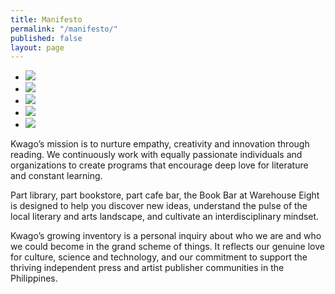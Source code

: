 ```yaml
---
title: Manifesto
permalink: "/manifesto/"
published: false
layout: page
---
```


<div class="glide">
  <div class="glide__track" data-glide-el="track">
    <ul class="glide__slides">
      <li class="glide__slide"><img src="../assets/media/manifesto-1.jpg" /></li>
      <li class="glide__slide"><img src="../assets/media/manifesto-2.jpg" /></li>
      <li class="glide__slide"><img src="../assets/media/manifesto-3.jpg" /></li>
      <li class="glide__slide"><img src="../assets/media/manifesto-4.jpg" /></li>
      <li class="glide__slide"><img src="../assets/media/manifesto-5.jpg" /></li>
    </ul>
  </div>
</div>

Kwago’s mission is to nurture empathy, creativity and innovation through reading. We continuously work with equally passionate individuals and organizations to create programs that encourage deep love for literature and constant learning.



Part library, part bookstore, part cafe bar, the Book Bar at Warehouse Eight is designed to help you discover new ideas, understand the pulse of the local literary and arts landscape, and cultivate an interdisciplinary mindset.



Kwago’s growing inventory is a personal inquiry about who we are and who we could become in the grand scheme of things. It reflects our genuine love for culture, science and technology, and our commitment to support the thriving independent press and artist publisher communities in the Philippines.

<script src="../js/glide.min.js"></script>

<script>
  new Glide('.glide', {
  autoplay: 1500
}).mount();
</script>
